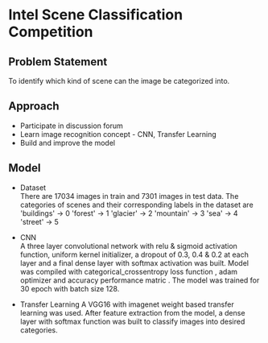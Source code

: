 # Intel Scene Classification Competition
## Problem Statement 
To identify which kind of scene can the image be categorized into.

## Approach
- Participate in discussion forum
- Learn image recognition concept - CNN, Transfer Learning
- Build and improve the model

## Model
- Dataset  
There are 17034 images in train and 7301 images in test data. The categories of scenes and their corresponding labels in the dataset are 
'buildings' -> 0
'forest' -> 1
'glacier' -> 2
'mountain' -> 3
'sea' -> 4
'street' -> 5

- CNN   
A three layer convolutional network with relu & sigmoid activation function, uniform kernel initializer, a dropout of 0.3, 0.4 & 0.2 at each layer and a final dense layer with softmax activation was built. Model was compiled with categorical_crossentropy loss function , adam optimizer and accuracy performance matric . The model was trained for 30 epoch with batch size 128.


- Transfer Learning
A VGG16 with imagenet weight based transfer learning was used. After feature extraction from the model, a dense layer with softmax function was built to classify images into desired categories.
